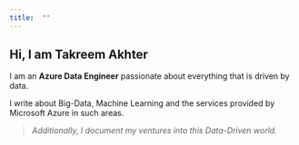 ```yaml
---
title:  ""
---
```


## Hi, I am Takreem Akhter

I am an **Azure Data Engineer** passionate about everything that is driven by data. 

I write about Big-Data, Machine Learning and the services provided by Microsoft Azure in such areas.


> *Additionally, I document my ventures into this Data-Driven world.* 
